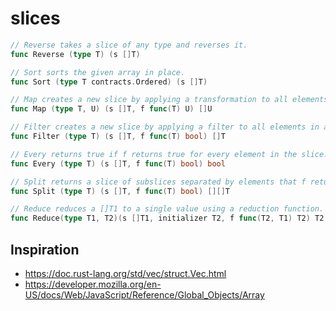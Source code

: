 # slices

```go
// Reverse takes a slice of any type and reverses it.
func Reverse (type T) (s []T)

// Sort sorts the given array in place.
func Sort (type T contracts.Ordered) (s []T)

// Map creates a new slice by applying a transformation to all elements in an existing slice.
func Map (type T, U) (s []T, f func(T) U) []U

// Filter creates a new slice by applying a filter to all elements in an existing slice.
func Filter (type T) (s []T, f func(T) bool) []T

// Every returns true if f returns true for every element in the slice.
func Every (type T) (s []T, f func(T) bool) bool

// Split returns a slice of subslices separated by elements that f returns true for.
func Split (type T) (s []T, f func(T) bool) [][]T

// Reduce reduces a []T1 to a single value using a reduction function.
func Reduce(type T1, T2)(s []T1, initializer T2, f func(T2, T1) T2) T2
```

## Inspiration

* https://doc.rust-lang.org/std/vec/struct.Vec.html
* https://developer.mozilla.org/en-US/docs/Web/JavaScript/Reference/Global_Objects/Array
